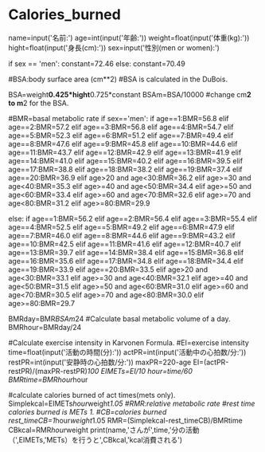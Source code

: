 # Calories_burned
name=input('名前:')
age=int(input('年齢:'))
weight=float(input('体重(kg):'))
hight=float(input('身長(cm):'))
sex=input('性別(men or women):')

if sex == 'men':
    constant=72.46
else:
    constant=70.49
    
#BSA:body surface area (cm**2)
#BSA is calculated in the DuBois.

BSA=weight**0.425*hight**0.725*constant
BSAm=BSA/10000 #change cm**2 to m**2 for the BSA.

#BMR=basal metabolic rate
if sex=='men':
    if age==1:BMR=56.8
    elif age==2:BMR=57.2
    elif age==3:BMR=56.8
    elif age==4:BMR=54.7
    elif age==5:BMR=52.3
    elif age==6:BMR=51.2
    elif age==7:BMR=49.4
    elif age==8:BMR=47.6
    elif age==9:BMR=45.8
    elif age==10:BMR=44.6
    elif age==11:BMR=43.7
    elif age==12:BMR=42.9
    elif age==13:BMR=41.9
    elif age==14:BMR=41.0
    elif age==15:BMR=40.2
    elif age==16:BMR=39.5
    elif age==17:BMR=38.8
    elif age==18:BMR=38.2
    elif age==19:BMR=37.4
    elif age==20:BMR=36.9
    elif age>20 and age<30:BMR=36.2
    elif age>=30 and age<40:BMR=35.3
    elif age>=40 and age<50:BMR=34.4
    elif age>=50 and age<60:BMR=33.4
    elif age>=60 and age<70:BMR=32.6
    elif age>=70 and age<80:BMR=31.2
    elif age>=80:BMR=29.9

else:
    if age==1:BMR=56.2
    elif age==2:BMR=56.4
    elif age==3:BMR=55.4
    elif age==4:BMR=52.5
    elif age==5:BMR=49.2
    elif age==6:BMR=47.9
    elif age==7:BMR=46.0
    elif age==8:BMR=44.6
    elif age==9:BMR=43.2
    elif age==10:BMR=42.5
    elif age==11:BMR=41.6
    elif age==12:BMR=40.7
    elif age==13:BMR=39.7
    elif age==14:BMR=38.4
    elif age==15:BMR=36.8
    elif age==16:BMR=35.6
    elif age==17:BMR=34.8
    elif age==18:BMR=34.4
    elif age==19:BMR=33.9
    elif age==20:BMR=33.5
    elif age>20 and age<30:BMR=33.1
    elif age>=30 and age<40:BMR=32.1
    elif age>=40 and age<50:BMR=31.5
    elif age>=50 and age<60:BMR=31.0
    elif age>=60 and age<70:BMR=30.5
    elif age>=70 and age<80:BMR=30.0
    elif age>=80:BMR=29.7
        
BMRday=BMR*BSAm*24 #Calculate basal metabolic volume of a day.
BMRhour=BMRday/24

#Calculate exercise intensity in Karvonen Formula.
#EI=exercise intensity
time=float(input('活動の時間(分):'))
actPR=int(input('活動中の心拍数/分:'))
restPR=int(input('安静時の心拍数/分:'))
maxPR=220-age
EI=(actPR-restPR)/(maxPR-restPR)*100
EIMETs=EI/10
hour=time/60
BMRtime=BMRhour*hour

#calculate calories burned of act times(mets only).
Simplekcal=EIMETs*hour*weight*1.05
#RMR:relative metabolic rate
#rest time calories burned is METs 1.
#CB=calories burned
rest_timeCB=1*hour*weight*1.05
RMR=(Simplekcal-rest_timeCB)/BMRtime
CBkcal=RMR*hour*weight
print(name,'さんが',time,'分の活動（',EIMETs,'METs）を行うと',CBkcal,'kcal消費される')
